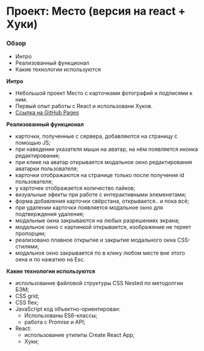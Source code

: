 # Проект: Место (версия на react + Хуки)

### Обзор

- Интро
- Реализованный функционал
- Какие технологии используются

**Интро**

- Небольшой проект Место с карточками фотографий и подписями к ним.
- Первый опыт работы с React и использовани Хуков.
- [Ссылка на GitHub Pages](https://chepash.github.io/mesto-react/)

**Реализованный функционал**

- карточки, полученные с сервера, добавляются на страницу с помощью JS;
- при наведении указателя мыши на аватар, на нём появляется иконка редактирования;
- при клике на аватар открывается модальное окно редактирования аватарки пользователя;
- карточки отображаются на странице только после получения id пользователя;
- у карточек отображается количество лайков;
- визуальные эфекты при работе с интерактивными элеменетами;
- форма добавления карточки свёрстана, открывается.. и пока всё;
- при удалении карточки появляется модальное окно для подтверждения удаления;
- модальные окна закрываются на любых разрешениях экрана;
- модальное окно с картинкой открывается, изображение не теряет пропорции;
- реализовано плавное открытие и закрытие модального окна CSS-стилями;
- модальное окно закрывается по в клику любом месте вне этого окна и по нажатию на Esc.

**Какие технологии используются**

- использование файловой структуры CSS Nested по методолгии БЭМ;
- CSS grid;
- CSS flex;
- JavaScript код объектно-ориентирован:
  - Использованы ES6-классы;
  - работа с Promise и API;
- React:
  - использование утилиты Create React App;
  - Хуки;
